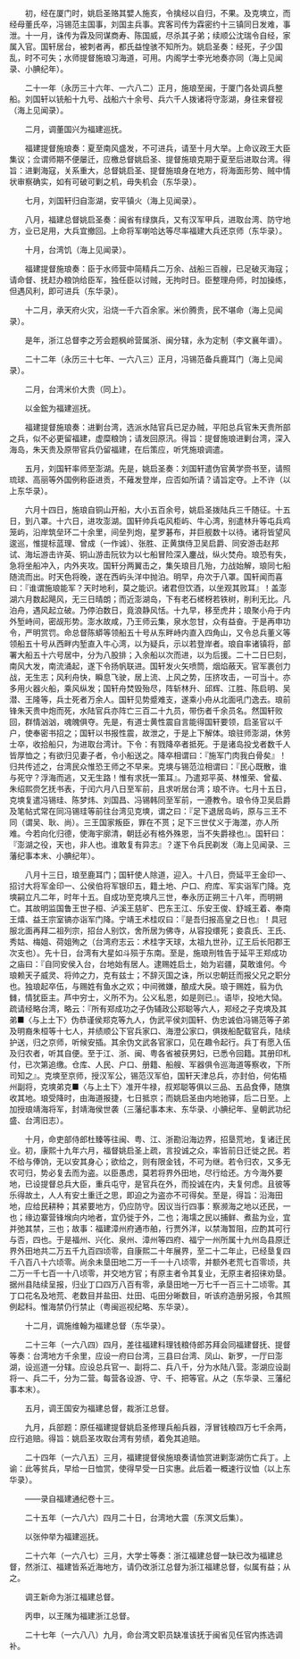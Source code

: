 <!-- { "loadSidebar": true } -->
　　初，经在厦门时，姚启圣赂其嬖人施亥，令擒经以自归，不果。及克塽立，而经母董氏卒，冯锡范主国事，刘国主兵事。宾客司传为霖密约十三镇同日发难，事泄。十一月，诛传为霖及同谋商寿、陈国威，尽杀其子弟；续顺公沈瑞令自经，家属入官。国轩居台，被刺者再，都氏益惶骇不知所为。姚启圣奏：经死，子少国乱，时不可失；水师提督施琅习海道，可用。内阁学士李光地奏亦同（海上见闻录、小腆纪年）。

　　二十一年（永历三十六年、一六八二）正月，施琅至闽，于厦门各处调兵整船。刘国轩以铳船十九号、战船六十余号、兵六千人拨诸将守澎湖，身往来督视（海上见闻录）。

　　二月，调董国兴为福建巡抚。

　　福建提督施琅奏：夏至南风盛发，不可进兵，请至十月大举。上命议政王大臣集议；佥谓师期不便屡迁，应檄总督姚启圣、提督施琅克期于夏至后进取台湾。得旨：进剿海寇，关系重大，总督姚启圣、提督施琅身在地方，将海面形势、贼中情状审察确实，如有可破可剿之机，毋失机会（东华录）。

　　七月，刘国轩归自澎湖，安平镇火（海上见闻录）。

　　八月，福建总督姚启圣奏：闽省有绿旗兵，又有汉军甲兵，进取台湾、防守地方，业已足用，大兵宜撤回。上命将军喇哈达等尽率福建大兵还京师（东华录）。

　　十月，台湾饥（海上见闻录）。

　　福建提督施琅奏：臣于水师营中简精兵二万余、战船三百艘，已足破灭海寇；请命督、抚赶办粮饷给臣军，独任臣以讨贼，无拘时日。臣整理舟师，时加操练，但遇风利，即可进兵（东华录）。

　　十二月，承天府火灾，沿烧一千六百余家。米价腾贵，民不堪命（海上见闻录）。

　　是年，浙江总督李之芳会题枫岭营属浙、闽分辖，永为定制（李文襄年谱）。

　　二十二年（永历三十七年、一六八三）正月，冯锡范备兵鹿耳门（海上见闻录）。

　　二月，台湾米价大贵（同上）。

　　以金鋐为福建巡抚。

　　福建提督施琅奏：进剿台湾，选派水陆官兵已足办贼，平阳总兵官朱天贵所部之兵，似不必更留福建，虚糜粮饷；请发回原汛。得旨：提督施琅进剿台湾，深入海岛，朱天贵及原带官兵仍留福建，在后策应，听凭施琅调遣。

　　五月，刘国轩率师至澎湖。先是，姚启圣奏：刘国轩遣伪官黄学赍书至，请照琉球、高丽等外国例称臣进贡，不薙发登岸，应否如所请？请旨定夺。上不许（以上东华录）。

　　六月十四日，施琅自铜山开船，大小五百余号，姚启圣拨陆兵三千随征。十五日，到八罩。十六日，进攻澎湖。国轩帅兵屯风柜屿、牛心湾，别遣林升等屯兵鸡笼屿，沿岸筑垒环二十余里，间垒列炮，星罗碁布，并巨舰数十以待。诸将皆望风逡巡，惟提标蓝理、曾成（一作诚）、张胜、正黄旗侍卫吴启爵、同安游击赵邦试、海坛游击许英、铜山游击阮钦为以七船冒险深入鏖战，纵火焚舟。琅恐有失，急将坐船冲入，内外夹攻。国轩分两翼击之，集矢琅目几殆，力战始解，琅同七船随流而出。时天色将晚，遂在西屿头洋中抛泊。明早，舟次于八罩。国轩闻而喜曰：『谁谓施琅能军？天时地利，莫之能识。诸君但饮酒，以坐观其败耳』！盖澎湖六月数起飓风，无三日晴朗；而近澎湖岛，下有老石槎枒若铁树，削利无比。凡泊舟，遇风起立破。乃停泊数日，竟浪静风恬。十九早，移至虎井；琅聚小舟于内外堑峙间，密觇形势。澎水故咸，乃王师云集，泉水忽甘，众有益奋。于是再申功令，严明赏罚。命总督陈蟒等领船五十号从东畔峙内直入四角山，又令总兵董义等领船五十号从西畔内堑直入牛心湾，以为疑兵，示以若登岸者。琅自率诸镇将，部署大船五十六号居中，分为八股排；入余船以次而进，以为后援。二十二日巳刻，南风大发，南流涌起，遂下令扬帆联进。国轩发火矢喷筒，烟焰蔽天。官军裹创力战，无生志；风利舟快，瞬息飞驶，居上流、上风之势，压挤攻击，一可当十。亦多用火器火船，乘风纵发；国轩舟焚毁殆尽，阵斩林升、邱辉、江胜、陈启明、吴潜、王隆等，兵士死者万余人。国轩见势蹙难支，遂乘小舟从北面吼门逸去。琅前锋朱天贵中炮而死，水陆官兵亦阵亡三百二十九员，带伤者千余员名。然国轩败回，群情汹汹，魂魄俱夺。先是，有道士黄性震自言能得国轩要领，启圣官以千户，使奉密书招之；国轩以书报性震，故泄之，于是上下解体。琅驻师澎湖，休劳士卒，收拾船只，为进取台湾计。下令：有戮降卒者抵死。于是诸岛投戈者数千人皆厚恤之；有欲归见妻子者，令小船送之。降卒相谓曰：『施军门肉我白骨矣』！归共传述之，台湾民众惟恐王师之不早来。克塽与锡范泣相谓曰：『民心既散，谁与死守？浮海而逃，又无生路！惟有求抚一策耳』。乃遣郑平英、林惟荣、曾蜚、朱绍熙赍乞抚书表，于闰六月八日至军前，且求听居台湾；琅不许。七月十五日，克塽复遣冯锡珪、陈梦炜、刘国昌、冯锡韩同至军前，一遵教令。琅令侍卫吴启爵及笔帖式常在同冯锡珪等前往台湾见克塽，谓之曰：『足下退居岛屿，原与三王不同（谓吴、耿、尚）。三王国家叛臣，罪在不贳；足下三世仗义于海澨，亦人所难。今若向化归德，使海宇廓清，朝廷必有格外殊恩，当不失爵禄也』。国轩曰：『澎湖之役，天也，非人也。谁敢复有异志』？遂下令兵民剃发（海上见闻录、三藩纪事本末、小腆纪年）。

　　八月十三日，琅至鹿耳门；国轩使人除道，迎入。十八日，赍延平王金印一、招讨大将军金印一、公侯伯将军银印五，籍土地、户口、府库、军实诣军门降。克塽嗣立凡二年，时年十五。自成功至克塽凡三世，奉永历正朔三十八年，而明朔亡。其故明监国鲁王世子桓、泸溪王慈旷、巴东王江、乐安王俊、舒城王着、奉南王熺、益王宗室镐亦诣军门降。宁靖王术桂叹曰：『是吾归报高皇之日也』！具冠服北面再拜二祖列宗，招台人别饮，舍所居为佛寺，从容投缳死；妾袁氏、王氏、秀姑、梅姐、荷姐殉之（台湾府志云：术桂字天球，太祖九世孙，辽王后长阳郡王次支也）。先十日，台湾有大星如斗殒于东南。至是，施琅刑牲告于延平王郑成功之庙曰：『自同安侯入台，台地始有居人。逮赐姓启土，始为岩疆，莫敢谁何。今琅赖天子威灵、将帅之力，克有兹士；不辞灭国之诛，所以忠朝廷而报父兄之职分也。独琅起卒伍，与赐姓有鱼水之欢；中间微嫌，酿成大戾。琅于赐姓，翦为仇雠，情犹臣主。芦中穷士，义所不为。公义私恩，如是则已』。语毕，投地大恸。疏请经略台湾，略云：『所有郑成功之子伪辅政公郑聪等六人，郑经之子克塽及其弟■〈与上土下〉伪恭谨侯郑克等九人，伪武平侯刘国轩、伪忠诚伯冯锡范等子弟及明裔朱桓等十七人，并绩顺公下官兵家口、海澄公家口，俱拨船配载官兵，陆续护送，归之京师，听候安插。其余伪文武各官家口，见在趣令起行。兵丁有愿入伍及归农者，听其自便。至于江、浙、闽、粤各省被获男妇，已悉令回籍。其册印札付，已次第追缴。仓库、人民、户口、册籍、船艘、军器俱令巡海道等察收，下所司知之』。克塽至京师，授汉军公，锡范汉军伯，国轩天津总兵，亦封伯，何佑梧州副将，克塽弟克■〈与上土下〉准开牛禄，叔郑聪等俱以三品、五品食俸，随旗收其地。琅受降时，由海道报捷，七日抵京；而姚启圣由内地驰驿，后二日至。上加授琅靖海将军，封靖海侯世袭（三藩纪事本末、东华录、小腆纪年、皇朝武功纪盛、台湾旧志）。

　　十月，命吏部侍郎杜臻等往闽、粤、江、浙勘沿海边界，招垦荒地，复诸迁民业。初，康熙十九年六月，福督姚启圣上疏，言投诚之众，率皆前日迁徙之民。若不给与俸饷，无以安其身心；欲给之，则有限金钱，不可为继。若令归农，又多无农可归，势必复去而为盗。以臣愚虑，莫若将界外田地，尽行给还。方今海外要地，已设提督总兵大臣，重兵屯守，是官兵在外，而投诚在内，夫复何虑。且彼等乐得故土，人人有安土重迁之思，即迫之为盗亦不可得矣。至是，得旨：沿海田地，应给民耕种；其紧要地方，仍应防守。因议当行四事：察濒海之地以还民，一也；缘边寨营锋堠向内地者，宜仍徙于外，二也；海壖之民以捕鲜、煮盐为业，宜并弛其禁，三也；故事：福建漳州府通市舶，行贾外洋，以禁海暂阻，应酌其可行与否，四也。于是福州、兴化、泉州、漳州等四府、福宁一州所属十九州岛县原迁界外田地共二万五千九百四顷零，自康熙二十年展界，至二十二年止，已经垦复四千八百八十六顷零。尚余未垦田地二万一千一十八顷零，并额外老荒七百零顷，共二万一千七百一十八顷零，并交地方官；有原主者令其复业，无原主者招徕劝垦。据州县陆续呈报，归业丁口四万八百有零，承垦田地一万七千一百三十二顷零。其丁口花名及地荒、老数目并盐田、灶田、屯田分晰数目，听该府造册另报，令其照例起科。惟海禁仍行禁止（粤闽巡视纪略、东华录）。

　　十二月，调施维翰为福建总督（东华录）。

　　二十三年（一六八四）四月，差往福建料理钱粮侍郎苏拜会同福建督抚、提督等奏：台湾地方千余里，应设一府曰台湾，三县曰台湾、凤山、新罗，一厅曰澎湖，设巡道一分辖。应设总兵官一、副将二、兵八千，分为水陆八营。澎湖应设副将一、兵二千，分为二营。每营各设游、守、千、把等官。从之（东华录、三藩纪事本末）。

　　五月，调王国安为福建总督，裁浙江总督。

　　九月，兵部题：原任福建提督姚启圣修理兵船兵器，浮冒钱粮四万七千余两，应行追赔。得旨：姚启圣攻取台湾有劳绩，着免其追赔。

　　二十四年（一六八五）三月，福建提督侯施琅奏请恤赏进剿澎湖伤亡兵丁。上谕：此等贫兵，早给一日恤赏，使得早受一日实惠。此后着一概速行议恤（以上东华录）。

　　——录自福建通纪卷十三。

　　二十五年（一六八六）四月二十日，台湾地大震（东溟文后集）。

　　以张仲举为福建巡抚。

　　二十六年（一六八七）三月，大学士等奏：浙江福建总督一缺已改为福建总督，然浙江、福建皆系近海地方，请仍改浙江总督为浙江福建总督，似属有益；从之。

　　调王新命为浙江福建总督。

　　丙申，以王隲为福建浙江总督。

　　二十七年（一六八八）九月，命台湾文职员缺准该抚于闽省见任官内拣选调补。

